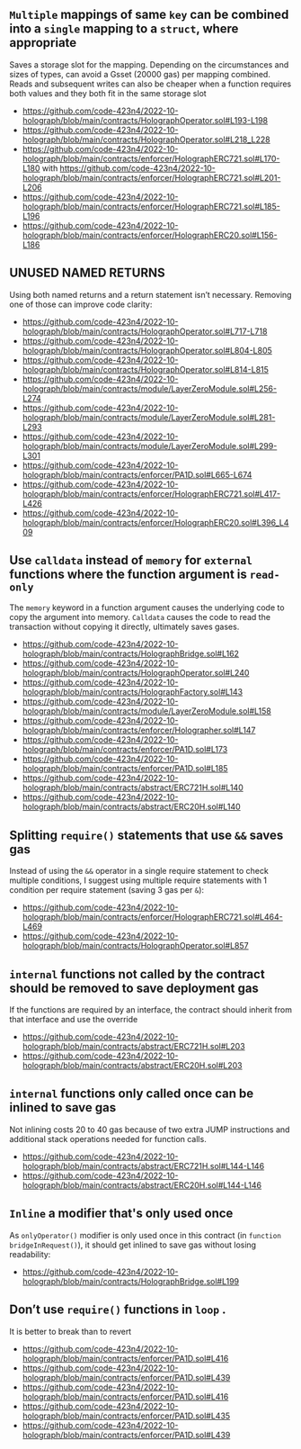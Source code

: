## `Multiple` mappings of same `key` can be combined into a `single` mapping  to a `struct`, where appropriate

Saves a storage slot for the mapping. Depending on the circumstances and sizes of types, can avoid a Gsset (20000 gas) per mapping combined. Reads and subsequent writes can also be cheaper when a function requires both values and they both fit in the same storage slot

* https://github.com/code-423n4/2022-10-holograph/blob/main/contracts/HolographOperator.sol#L193-L198
* https://github.com/code-423n4/2022-10-holograph/blob/main/contracts/HolographOperator.sol#L218_L228
* https://github.com/code-423n4/2022-10-holograph/blob/main/contracts/enforcer/HolographERC721.sol#L170-L180 with https://github.com/code-423n4/2022-10-holograph/blob/main/contracts/enforcer/HolographERC721.sol#L201-L206
* https://github.com/code-423n4/2022-10-holograph/blob/main/contracts/enforcer/HolographERC721.sol#L185-L196
* https://github.com/code-423n4/2022-10-holograph/blob/main/contracts/enforcer/HolographERC20.sol#L156-L186

## UNUSED NAMED RETURNS

Using both named returns and a return statement isn’t necessary. Removing one of those can improve code clarity:

* https://github.com/code-423n4/2022-10-holograph/blob/main/contracts/HolographOperator.sol#L717-L718
* https://github.com/code-423n4/2022-10-holograph/blob/main/contracts/HolographOperator.sol#L804-L805
* https://github.com/code-423n4/2022-10-holograph/blob/main/contracts/HolographOperator.sol#L814-L815
* https://github.com/code-423n4/2022-10-holograph/blob/main/contracts/module/LayerZeroModule.sol#L256-L274
* https://github.com/code-423n4/2022-10-holograph/blob/main/contracts/module/LayerZeroModule.sol#L281-L293
* https://github.com/code-423n4/2022-10-holograph/blob/main/contracts/module/LayerZeroModule.sol#L299-L301
* https://github.com/code-423n4/2022-10-holograph/blob/main/contracts/enforcer/PA1D.sol#L665-L674
* https://github.com/code-423n4/2022-10-holograph/blob/main/contracts/enforcer/HolographERC721.sol#L417-L426
* https://github.com/code-423n4/2022-10-holograph/blob/main/contracts/enforcer/HolographERC20.sol#L396_L409

## Use `calldata` instead of `memory` for `external` functions where the function argument is `read-only`

The `memory` keyword in a function argument causes the underlying code to copy the argument into memory. `Calldata` causes the code to read the transaction without copying it directly, ultimately saves gases.

* https://github.com/code-423n4/2022-10-holograph/blob/main/contracts/HolographBridge.sol#L162
* https://github.com/code-423n4/2022-10-holograph/blob/main/contracts/HolographOperator.sol#L240
* https://github.com/code-423n4/2022-10-holograph/blob/main/contracts/HolographFactory.sol#L143
* https://github.com/code-423n4/2022-10-holograph/blob/main/contracts/module/LayerZeroModule.sol#L158
* https://github.com/code-423n4/2022-10-holograph/blob/main/contracts/enforcer/Holographer.sol#L147
* https://github.com/code-423n4/2022-10-holograph/blob/main/contracts/enforcer/PA1D.sol#L173
* https://github.com/code-423n4/2022-10-holograph/blob/main/contracts/enforcer/PA1D.sol#L185
* https://github.com/code-423n4/2022-10-holograph/blob/main/contracts/abstract/ERC721H.sol#L140
* https://github.com/code-423n4/2022-10-holograph/blob/main/contracts/abstract/ERC20H.sol#L140

## Splitting `require()` statements that use `&&` saves gas

Instead of using the `&&` operator in a single require statement to check multiple conditions, I suggest using multiple require statements with 1 condition per require statement (saving 3 gas per `&`):

* https://github.com/code-423n4/2022-10-holograph/blob/main/contracts/enforcer/HolographERC721.sol#L464-L469
* https://github.com/code-423n4/2022-10-holograph/blob/main/contracts/HolographOperator.sol#L857

##  `internal` functions not called by the contract should be removed to save deployment gas

If the functions are required by an interface, the contract should inherit from that interface and use the override

* https://github.com/code-423n4/2022-10-holograph/blob/main/contracts/abstract/ERC721H.sol#L203
* https://github.com/code-423n4/2022-10-holograph/blob/main/contracts/abstract/ERC20H.sol#L203

## `internal` functions only called once can be inlined to save gas

Not inlining costs 20 to 40 gas because of two extra JUMP instructions and additional stack operations needed for function calls.

* https://github.com/code-423n4/2022-10-holograph/blob/main/contracts/abstract/ERC721H.sol#L144-L146
* https://github.com/code-423n4/2022-10-holograph/blob/main/contracts/abstract/ERC20H.sol#L144-L146

## `Inline` a modifier that's only used once
    
As `onlyOperator()` modifier is only used once in this contract (in `function bridgeInRequest()`), it should get inlined to save gas without losing readability:

* https://github.com/code-423n4/2022-10-holograph/blob/main/contracts/HolographBridge.sol#L199

## Don’t use `require()` functions in `loop` . 

It is better to break than to revert 

* https://github.com/code-423n4/2022-10-holograph/blob/main/contracts/enforcer/PA1D.sol#L416
* https://github.com/code-423n4/2022-10-holograph/blob/main/contracts/enforcer/PA1D.sol#L439
* https://github.com/code-423n4/2022-10-holograph/blob/main/contracts/enforcer/PA1D.sol#L416
* https://github.com/code-423n4/2022-10-holograph/blob/main/contracts/enforcer/PA1D.sol#L435
* https://github.com/code-423n4/2022-10-holograph/blob/main/contracts/enforcer/PA1D.sol#L439

